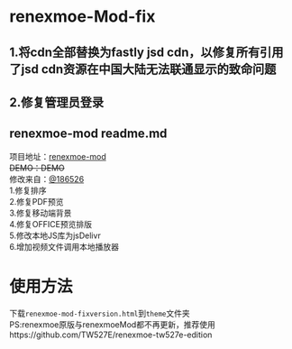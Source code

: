 # renexmoe-Mod-fix
## 1.将cdn全部替换为fastly jsd cdn，以修复所有引用了jsd cdn资源在中国大陆无法联通显示的致命问题
## 2.修复管理员登录

## renexmoe-mod readme.md

项目地址：[renexmoe-mod](https://github.com/jssycszyj/renexmoe-cdn)  
~~DEMO：DEMO~~  
修改来自：[@186526](https://github.com/186526/onemanager-theme-renexmoe)  
1.修复排序  
2.修复PDF预览  
3.修复移动端背景  
4.修复OFFICE预览排版  
5.修改本地JS库为jsDelivr  
6.增加视频文件调用本地播放器  
# 使用方法  
下载`renexmoe-mod-fixversion.html`到`theme`文件夹  
PS:renexmoe原版与renexmoeMod都不再更新，推荐使用https://github.com/TW527E/renexmoe-tw527e-edition
